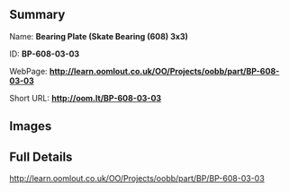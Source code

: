 

## Summary
 
Name: __Bearing Plate (Skate Bearing (608) 3x3)__

ID: __BP-608-03-03__

WebPage: __http://learn.oomlout.co.uk/OO/Projects/oobb/part/BP-608-03-03__

Short URL: __http://oom.lt/BP-608-03-03__


## Images




## Full Details

 http://learn.oomlout.co.uk/OO/Projects/oobb/part/BP/BP-608-03-03

